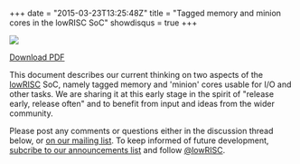 +++
date = "2015-03-23T13:25:48Z"
title = "Tagged memory and minion cores in the lowRISC SoC"
showdisqus = true
+++

  


  [
    ![](lowRISC-memo-2014-001-pdf.png)
  ](https://www.lowrisc.org/downloads/lowRISC-memo-2014-001.pdf)

  [Download PDF](https://www.lowrisc.org/downloads/lowRISC-memo-2014-001.pdf)


This document describes our current thinking on two aspects of the [lowRISC](https://www.lowrisc.org)
SoC, namely tagged memory and 'minion' cores usable for I/O and other tasks. 
We are sharing it at this early stage in the spirit of "release early, 
release often" and to benefit from input and ideas from the wider community.

Please post any comments or questions either in the discussion thread below, 
or [on our mailing
list](http://listmaster.pepperfish.net/cgi-bin/mailman/listinfo/lowrisc-dev-lists.lowrisc.org).
To keep informed of future development, [subcribe to our announcements
list](https://www.lowrisc.org/#subscribe) and follow
[@lowRISC](https://twitter.com/lowRISC).
